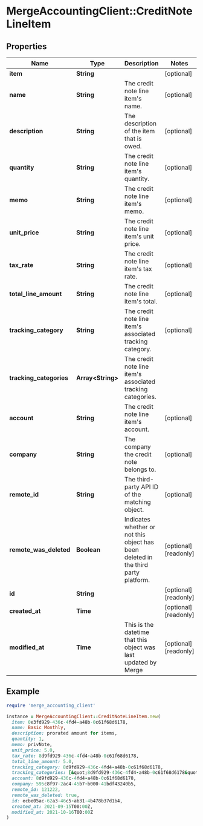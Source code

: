 # MergeAccountingClient::CreditNoteLineItem

## Properties

| Name | Type | Description | Notes |
| ---- | ---- | ----------- | ----- |
| **item** | **String** |  | [optional] |
| **name** | **String** | The credit note line item&#39;s name. | [optional] |
| **description** | **String** | The description of the item that is owed. | [optional] |
| **quantity** | **String** | The credit note line item&#39;s quantity. | [optional] |
| **memo** | **String** | The credit note line item&#39;s memo. | [optional] |
| **unit_price** | **String** | The credit note line item&#39;s unit price. | [optional] |
| **tax_rate** | **String** | The credit note line item&#39;s tax rate. | [optional] |
| **total_line_amount** | **String** | The credit note line item&#39;s total. | [optional] |
| **tracking_category** | **String** | The credit note line item&#39;s associated tracking category. | [optional] |
| **tracking_categories** | **Array&lt;String&gt;** | The credit note line item&#39;s associated tracking categories. |  |
| **account** | **String** | The credit note line item&#39;s account. | [optional] |
| **company** | **String** | The company the credit note belongs to. | [optional] |
| **remote_id** | **String** | The third-party API ID of the matching object. | [optional] |
| **remote_was_deleted** | **Boolean** | Indicates whether or not this object has been deleted in the third party platform. | [optional][readonly] |
| **id** | **String** |  | [optional][readonly] |
| **created_at** | **Time** |  | [optional][readonly] |
| **modified_at** | **Time** | This is the datetime that this object was last updated by Merge | [optional][readonly] |

## Example

```ruby
require 'merge_accounting_client'

instance = MergeAccountingClient::CreditNoteLineItem.new(
  item: 0e3fd929-436c-4fd4-a48b-0c61f68d6178,
  name: Basic Monthly,
  description: prorated amount for items,
  quantity: 1,
  memo: privNote,
  unit_price: 5.0,
  tax_rate: 8d9fd929-436c-4fd4-a48b-0c61f68d6178,
  total_line_amount: 5.0,
  tracking_category: 8d9fd929-436c-4fd4-a48b-0c61f68d6178,
  tracking_categories: [&quot;8d9fd929-436c-4fd4-a48b-0c61f68d6178&quot;,&quot;9b840d2-686a-465a-8a8e-7b028498f8e4&quot;,&quot;a47e11b6-c73b-4a0c-be31-130fc48177fa&quot;],
  account: 8d9fd929-436c-4fd4-a48b-0c61f68d6178,
  company: 595c8f97-2ac4-45b7-b000-41bdf43240b5,
  remote_id: 121222,
  remote_was_deleted: true,
  id: ecbe05ac-62a3-46c5-ab31-4b478b37d1b4,
  created_at: 2021-09-15T00:00Z,
  modified_at: 2021-10-16T00:00Z
)
```

